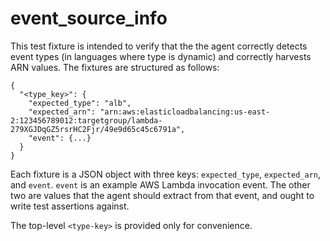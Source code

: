 # event_source_info

This test fixture is intended to verify that the the agent correctly detects event
types (in languages where type is dynamic) and correctly harvests ARN values. The
fixtures are structured as follows:

    {
      "<type_key>": {
        "expected_type": "alb",
        "expected_arn": "arn:aws:elasticloadbalancing:us-east-2:123456789012:targetgroup/lambda-279XGJDqGZ5rsrHC2Fjr/49e9d65c45c6791a",
        "event": {...}
      }
    }

Each fixture is a JSON object with three keys: `expected_type`, `expected_arn`, and `event`.
`event` is an example AWS Lambda invocation event. The other two are values that the agent
should extract from that event, and ought to write test assertions against.

The top-level `<type-key>` is provided only for convenience.
